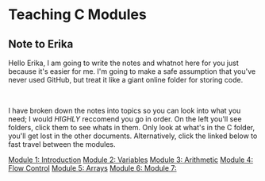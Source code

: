 # Teaching C Modules

## Note to Erika
Hello Erika, I am going to write the notes and whatnot here for you just because it's easier for me. I'm going to make a safe assumption that you've never used GitHub, but treat it like a giant online folder for storing code.

<br>

I have broken down the notes into topics so you can look into what you need; I would <em>HIGHLY</em> reccomend you go in order. On the left you'll see folders, click them to see whats in them. Only look at what's in the C folder, you'll get lost in the other documents. Alternatively, click the linked below to fast travel between the modules.

<a href="https://github.com/aolwyn/Leetcode/tree/main/C/Module%201%20-%20Introduction">Module 1: Introduction</a>
<a href="https://github.com/aolwyn/Leetcode/tree/main/C/Module%202%20-%20Variables">Module 2: Variables</a>
<a href="https://github.com/aolwyn/Leetcode/tree/main/C/Module%203%20-%20Arithmetic">Module 3: Arithmetic</a>
<a href="https://github.com/aolwyn/Leetcode/tree/main/C/Module%204%20-%20Flow%20Control">Module 4: Flow Control</a>
<a href="">Module 5: Arrays</a>
<a href="">Module 6: </a>
<a href="">Module 7: </a>